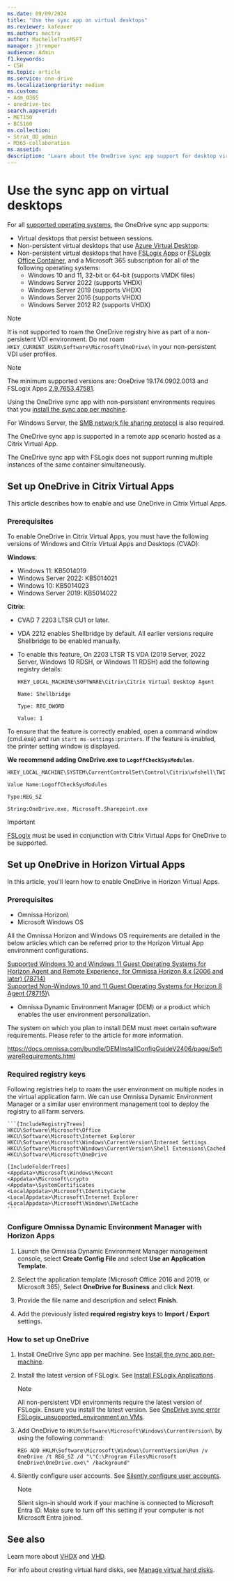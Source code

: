 ```yaml
---
ms.date: 09/09/2024
title: "Use the sync app on virtual desktops"
ms.reviewer: kafeaver
ms.author: mactra
author: MachelleTranMSFT
manager: jtremper
audience: Admin
f1.keywords:
- CSH
ms.topic: article
ms.service: one-drive
ms.localizationpriority: medium
ms.custom: 
- Adm_O365
- onedrive-toc
search.appverid:
- MET150
- BCS160
ms.collection: 
- Strat_OD_admin
- M365-collaboration
ms.assetid: 
description: "Learn about the OneDrive sync app support for desktop virtualization."
---
```


# Use the sync app on virtual desktops

For all [supported operating systems](https://support.office.com/article/cc0cb2b8-f446-445c-9b52-d3c2627d681e), the OneDrive sync app supports:

- Virtual desktops that persist between sessions.
- Non-persistent virtual desktops that use [Azure Virtual Desktop](/azure/virtual-desktop).
- Non-persistent virtual desktops that have [FSLogix Apps](/fslogix/configure-profile-container-tutorial) or [FSLogix Office Container](/fslogix/configure-office-container-tutorial), and a Microsoft 365 subscription for all of the following operating systems:
  - Windows 10 and 11, 32-bit or 64-bit (supports VMDK files)
  - Windows Server 2022 (supports VHDX)
  - Windows Server 2019 (supports VHDX)
  - Windows Server 2016 (supports VHDX)
  - Windows Server 2012 R2 (supports VHDX)

> [!NOTE]
> It is not supported to roam the OneDrive registry hive as part of a non-persistent VDI environment. Do not roam `HKEY_CURRENT_USER\Software\Microsoft\OneDrive\` in your non-persistent VDI user profiles.

> [!NOTE]
> The minimum supported versions are: OneDrive 19.174.0902.0013 and FSLogix Apps [2.9.7653.47581](/fslogix/whats-new).
>
> Using the OneDrive sync app with non-persistent environments requires that you [install the sync app per machine](./per-machine-installation.md).
>
> For Windows Server, the [SMB network file sharing protocol](/windows-server/storage/file-server/file-server-smb-overview) is also required.
>
> The OneDrive sync app is supported in a remote app scenario hosted as a Citrix Virtual App.
>
> The OneDrive sync app with FSLogix does not support running multiple instances of the same container simultaneously.

## Set up OneDrive in Citrix Virtual Apps

This article describes how to enable and use OneDrive in Citrix Virtual Apps.

### Prerequisites

To enable OneDrive in Citrix Virtual Apps, you must have the following versions of Windows and Citrix Virtual Apps and Desktops (CVAD):

**Windows**:

- Windows 11: KB5014019
- Windows Server 2022: KB5014021
- Windows 10: KB5014023
- Windows Server 2019: KB5014022

**Citrix**:

- CVAD 7 2203 LTSR CU1 or later.
- VDA 2212 enables Shellbridge by default. All earlier versions require Shellbridge to be enabled manually.
- To enable this feature, On 2203 LTSR TS VDA (2019 Server, 2022 Server, Windows 10 RDSH, or Windows 11 RDSH) add the following registry details:

    `HKEY_LOCAL_MACHINE\SOFTWARE\Citrix\Citrix Virtual Desktop Agent`<p>
    `Name: Shellbridge`<p>
    `Type: REG_DWORD`<p>
    `Value: 1`

To ensure that the feature is correctly enabled, open a command window (cmd.exe) and run `start ms-settings:printers`. If the feature is enabled, the printer setting window is displayed.

**We recommend adding OneDrive.exe to `LogoffCheckSysModules`**.

   `HKEY_LOCAL_MACHINE\SYSTEM\CurrentControlSet\Control\Citrix\wfshell\TWI` <p>
   `Value Name:LogoffCheckSysModules` <p>
   `Type:REG_SZ` <p>
   `String:OneDrive.exe, Microsoft.Sharepoint.exe` <p>

> [!IMPORTANT]
> [FSLogix](/fslogix/how-to-install-fslogix) must be used in conjunction with Citrix Virtual Apps for OneDrive to be supported.

## Set up OneDrive in Horizon Virtual Apps

In this article, you'll learn how to enable OneDrive in Horizon Virtual Apps.

### Prerequisites

-	Omnissa Horizon\
-	Microsoft Windows OS

All the Omnissa Horizon and Windows OS requirements are detailed in the below articles which can be referred prior to the Horizon Virtual App environment configurations.

[Supported Windows 10 and Windows 11 Guest Operating Systems for Horizon Agent and Remote Experience, for Omnissa Horizon 8.x (2006 and later) (78714)](https://kb.omnissa.com/s/article/78714)\
[Supported Non-Windows 10 and 11 Guest Operating Systems for Horizon 8 Agent (78715)](https://kb.omnissa.com/s/article/78715)\
-	Omnissa Dynamic Environment Manager (DEM) or a product which enables the user environment personalization. 

The system on which you plan to install DEM must meet certain software requirements.
Please refer to the article for more information.

https://docs.omnissa.com/bundle/DEMInstallConfigGuideV2406/page/SoftwareRequirements.html

### Required registry keys

Following registries help to roam the user environment on multiple nodes in the virtual application farm. We can use Omnissa Dynamic Environment Manager or a similar user environment management tool to deploy the registry to all farm servers.

    ```[IncludeRegistryTrees]
    HKCU\Software\Microsoft\Office
    HKCU\Software\Microsoft\Internet Explorer
    HKCU\Software\Microsoft\Windows\CurrentVersion\Internet Settings
    HKCU\Software\Microsoft\Windows\CurrentVersion\Shell Extensions\Cached
    HKCU\Software\Microsoft\OneDrive

    [IncludeFolderTrees]
    <Appdata>\Microsoft\Windows\Recent
    <Appdata>\Microsoft\crypto
    <Appdata>\SystemCertificates
    <LocalAppdata>\Microsoft\IdentityCache
    <LocalAppdata>\Microsoft\Internet Explorer
    <LocalAppdata>\Microsoft\Windows\INetCache 
    ```
    
### Configure Omnissa Dynamic Environment Manager with Horizon Apps 

1.	Launch the Omnissa Dynamic Environment Manager management console, select **Create Config File** and select **Use an Application Template**.

2.	Select the application template (Microsoft Office 2016 and 2019, or Microsoft 365), Select **OneDrive for Business** and click **Next**.

3.	Provide the file name and description and select **Finish**.

4.	Add the previously listed **required registry keys** to **Import / Export** settings.

### How to set up OneDrive

1. Install OneDrive Sync app per machine. See [Install the sync app per-machine](per-machine-installation.md).
1. Install the latest version of FSLogix. See [Install FSLogix Applications](/fslogix/how-to-install-fslogix).

    > [!NOTE]
    > All non-persistent VDI environments require the latest version of FSLogix. Ensure you install the latest version. See [OneDrive sync error FSLogix_unsupported_environment on VMs](/sharepoint/troubleshoot/sync/fslogix-unsupported-environment-sync-error-vm).

1. Add OneDrive to `HKLM\Software\Microsoft\Windows\CurrentVersion\` by using the following command:

    `REG ADD HKLM\Software\Microsoft\Windows\CurrentVersion\Run /v OneDrive /t REG_SZ /d "\"C:\Program Files\Microsoft OneDrive\OneDrive.exe\" /background"`

1. Silently configure user accounts. See [Silently configure user accounts](use-silent-account-configuration.md).

    > [!NOTE]
    > Silent sign-in should work if your machine is connected to Microsoft Entra ID. Make sure to turn off this setting if your computer is not Microsoft Entra joined.

## See also

Learn more about [VHDX](/openspecs/windows_protocols/ms-vhdx/83f6b700-6216-40f0-aa99-9fcb421206e2) and [VHD](/windows/desktop/vstor/about-vhd).

For info about creating virtual hard disks, see [Manage virtual hard disks](/windows-server/storage/disk-management/manage-virtual-hard-disks).
